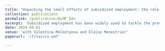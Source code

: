 ```yaml
---
title: "Unpacking the small effects of subsidized employment: the role of gender and parenthood"
collection: publications
permalink: /publication/ALMP_EAv
excerpt: 'Subsidized employment has been widely used to tackle the prevalent problem of youth unemployment. In this study, we evaluate the impact of a subsidized employment program for disadvantaged youth in France and reveal significant gender differences in program effectiveness, hidden behind the average null effect. For men, the effects are significant and positive on all employment outcomes, on both extensive and intensive margins. In contrast, for women, the program fails to improve the likelihood of employment. We identify two reasons for such differences in program effectiveness. First, women are more likely to have children during the program and drop out of it. Second, we observe gender-based sorting into different job types at the start of subsidized employment. Men tend to secure cognitive tasks in public administration and industry, while women are likely to occupy routine non-cognitive roles in health and social services. Our results have important implications for future policy designs and evaluations.'
date: 2024-09-01
venue: 'with Valentina Melentyeva and Eloïse Menestrier'
paperurl: '/files/cv.pdf'

---
```


